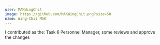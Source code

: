 ```yaml
---
user: MAKWingChit
image: https://github.com/MAKWingChit.png?size=50
name: Wing-Chit MAK
---
```

I contributed as the: Task 6 Personnel Manager, some reviews and approve the changes

